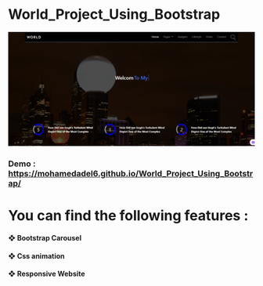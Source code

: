 # World_Project_Using_Bootstrap
![](/assets/Images/New/Readme/4.png)
### Demo :  https://mohamedadel6.github.io/World_Project_Using_Bootstrap/
# You can find the following features : 
####  ❖ Bootstrap Carousel
####  ❖ Css animation
####  ❖ Responsive Website

